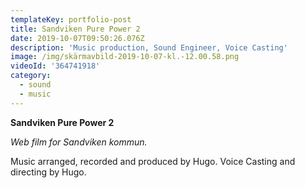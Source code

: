 ```yaml
---
templateKey: portfolio-post
title: Sandviken Pure Power 2
date: 2019-10-07T09:50:26.076Z
description: 'Music production, Sound Engineer, Voice Casting'
image: /img/skärmavbild-2019-10-07-kl.-12.00.58.png
videoId: '364741918'
category:
  - sound
  - music
---
```

**Sandviken Pure Power 2**

_Web film for Sandviken kommun._



Music arranged, recorded and produced by Hugo. Voice Casting and directing by Hugo.
